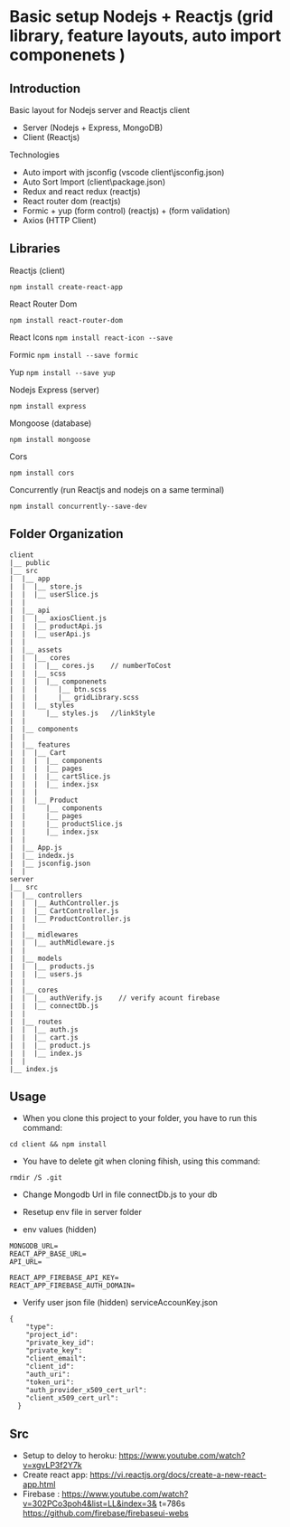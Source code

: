 # Basic setup Nodejs + Reactjs (grid library, feature layouts, auto import componenets )

## Introduction

Basic layout for Nodejs server and Reactjs client

- Server (Nodejs + Express, MongoDB)
- Client (Reactjs)

Technologies

- Auto import with jsconfig (vscode client\jsconfig.json)
- Auto Sort Import (client\package.json)
- Redux and react redux (reactjs)
- React router dom (reactjs)
- Formic + yup (form control) (reactjs) + (form validation)
- Axios (HTTP Client)

## Libraries

Reactjs (client)

`npm install create-react-app`

React Router Dom

`npm install react-router-dom`

React Icons
`npm install react-icon --save`

Formic
`npm install --save formic`

Yup
`npm install --save yup`

Nodejs Express (server)

`npm install express`

Mongoose (database)

`npm install mongoose`

Cors

`npm install cors`

Concurrently (run Reactjs and nodejs on a same terminal)

`npm install concurrently--save-dev`

## Folder Organization

```
client
|__ public
|__ src
|  |__ app
|  |  |__ store.js
|  |  |__ userSlice.js
|  |
|  |__ api
|  |  |__ axiosClient.js
|  |  |__ productApi.js
|  |  |__ userApi.js
|  |
|  |__ assets
|  |  |__ cores
|  |  |  |__ cores.js    // numberToCost
|  |  |__ scss
|  |  |  |__ componenets
|  |  |     |__ btn.scss
|  |  |     |__ gridLibrary.scss
|  |  |__ styles
|  |     |__ styles.js   //linkStyle
|  |
|  |__ components
|  |
|  |__ features
|  |  |__ Cart
|  |  |  |__ components
|  |  |  |__ pages
|  |  |  |__ cartSlice.js
|  |  |  |__ index.jsx
|  |  |
|  |  |__ Product
|  |     |__ components
|  |     |__ pages
|  |     |__ productSlice.js
|  |     |__ index.jsx
|  |
|  |__ App.js
|  |__ indedx.js
|  |__ jsconfig.json
|  |
server
|__ src
|  |__ controllers
|  |  |__ AuthController.js
|  |  |__ CartController.js
|  |  |__ ProductController.js
|  |
|  |__ midlewares
|  |  |__ authMidleware.js
|  |
|  |__ models
|  |  |__ products.js
|  |  |__ users.js
|  |
|  |__ cores
|  |  |__ authVerify.js    // verify acount firebase
|  |  |__ connectDb.js
|  |
|  |__ routes
|  |  |__ auth.js
|  |  |__ cart.js
|  |  |__ product.js
|  |  |__ index.js
|  |
|__ index.js
```

## Usage

- When you clone this project to your folder, you have to run this command:

`cd client && npm install`

- You have to delete git when cloning fihish, using this command:

`rmdir /S .git`

- Change Mongodb Url in file connectDb.js to your db

- Resetup env file in server folder

- env values (hidden)

```
MONGODB_URL=
REACT_APP_BASE_URL=
API_URL=

REACT_APP_FIREBASE_API_KEY=
REACT_APP_FIREBASE_AUTH_DOMAIN=
```

- Verify user json file (hidden)
  serviceAccounKey.json

```
{
    "type":
    "project_id":
    "private_key_id":
    "private_key":
    "client_email":
    "client_id":
    "auth_uri":
    "token_uri":
    "auth_provider_x509_cert_url":
    "client_x509_cert_url":
  }

```

## Src

- Setup to deloy to heroku: https://www.youtube.com/watch?v=xgvLP3f2Y7k
- Create react app: https://vi.reactjs.org/docs/create-a-new-react-app.html
- Firebase : https://www.youtube.com/watch?v=302PCo3poh4&list=LL&index=3&
  t=786s
  https://github.com/firebase/firebaseui-webs
